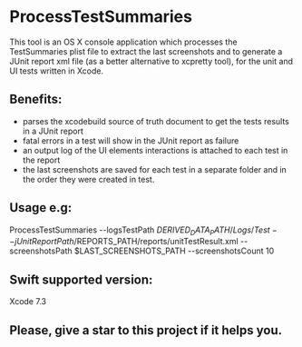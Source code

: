 # ProcessTestSummaries

This tool is an OS X console application which processes the TestSummaries plist file to extract the last screenshots and to generate a JUnit report xml file (as a better alternative to xcpretty tool), for the unit and UI tests written in Xcode.

## Benefits:
- parses the xcodebuild source of truth document to get the tests results in a JUnit report
- fatal errors in a test will show in the JUnit report as failure
- an output log of the UI elements interactions is attached to each test in the report
- the last screenshots are saved for each test in a separate folder and in the order they were created in test.

## Usage e.g:
ProcessTestSummaries --logsTestPath $DERIVED_DATA_PATH/Logs/Test --jUnitReportPath /$REPORTS_PATH/reports/unitTestResult.xml --screenshotsPath $LAST_SCREENSHOTS_PATH --screenshotsCount 10

## Swift supported version:
Xcode 7.3

## Please, give a star to this project if it helps you.
